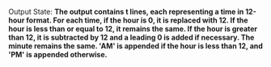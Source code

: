 Output State: **The output contains t lines, each representing a time in 12-hour format. For each time, if the hour is 0, it is replaced with 12. If the hour is less than or equal to 12, it remains the same. If the hour is greater than 12, it is subtracted by 12 and a leading 0 is added if necessary. The minute remains the same. 'AM' is appended if the hour is less than 12, and 'PM' is appended otherwise.**